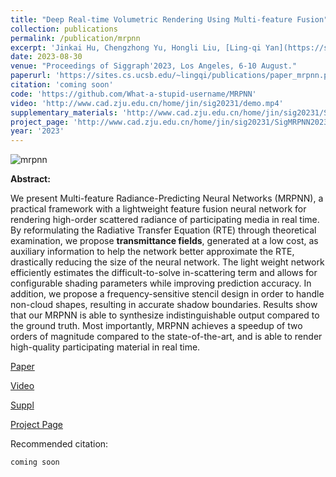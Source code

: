 ```yaml
---
title: "Deep Real-time Volumetric Rendering Using Multi-feature Fusion"
collection: publications
permalink: /publication/mrpnn
excerpt: 'Jinkai Hu, Chengzhong Yu, Hongli Liu, [Ling-qi Yan](https://sites.cs.ucsb.edu/~lingqi/index.html), **Yiqian Wu**, [Xiaogang Jin](http://www.cad.zju.edu.cn/home/jin)'
date: 2023-08-30
venue: "Proceedings of Siggraph'2023, Los Angeles, 6-10 August."
paperurl: 'https://sites.cs.ucsb.edu/~lingqi/publications/paper_mrpnn.pdf'
citation: 'coming soon'
code: 'https://github.com/What-a-stupid-username/MRPNN'
video: 'http://www.cad.zju.edu.cn/home/jin/sig20231/demo.mp4'
supplementary_materials: 'http://www.cad.zju.edu.cn/home/jin/sig20231/Supplementary.pdf'
project_page: 'http://www.cad.zju.edu.cn/home/jin/sig20231/SigMRPNN2023.htm'
year: '2023'
---
```

![mrpnn](http://oneThousand1000.github.io/images/publications/mrpnn.png)

<b>Abstract:</b>

We present Multi-feature Radiance-Predicting Neural Networks (MRPNN), a practical framework with a lightweight feature fusion neural network for rendering high-order scattered radiance of participating media in real time. By reformulating the Radiative Transfer Equation (RTE) through theoretical examination, we propose **transmittance fields**, generated at a low cost, as auxiliary information to help the network better approximate the RTE, drastically reducing the size of the neural network. The light weight network efficiently estimates the difficult-to-solve in-scattering term and allows for configurable shading parameters while improving prediction accuracy. In addition, we propose a frequency-sensitive stencil design in order to handle non-cloud shapes, resulting in accurate shadow boundaries. Results show that our MRPNN is able to synthesize indistinguishable output compared to the ground truth. Most importantly, MRPNN achieves a speedup of two orders of magnitude compared to the state-of-the-art, and is able to render high-quality participating material in real time.

[Paper](https://sites.cs.ucsb.edu/~lingqi/publications/paper_mrpnn.pdf) 

[Video](http://www.cad.zju.edu.cn/home/jin/sig20231/demo.mp4) 

[Suppl](http://www.cad.zju.edu.cn/home/jin/sig20231/Supplementary.pdf) 

[Project Page](http://www.cad.zju.edu.cn/home/jin/sig20231/SigMRPNN2023.htm)



Recommended citation: 
```
coming soon
```
